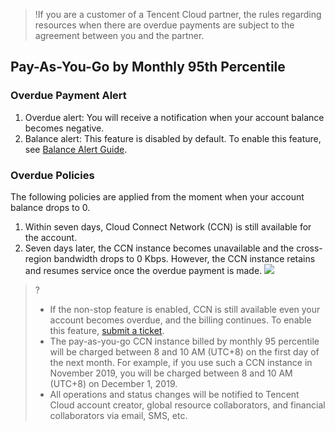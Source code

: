 >!If you are a customer of a Tencent Cloud partner, the rules regarding resources when there are overdue payments are subject to the agreement between you and the partner.

## Pay-As-You-Go by Monthly 95th Percentile
### Overdue Payment Alert
1. Overdue alert: You will receive a notification when your account balance becomes negative.
2. Balance alert: This feature is disabled by default. To enable this feature, see [Balance Alert Guide](https://intl.cloud.tencent.com/document/product/555/9942).

### Overdue Policies
The following policies are applied from the moment when your account balance drops to 0. 
1. Within seven days, Cloud Connect Network (CCN) is still available for the account.
2. Seven days later, the CCN instance becomes unavailable and the cross-region bandwidth drops to 0 Kbps. However, the CCN instance retains and resumes service once the overdue payment is made. 
![](https://staticintl.cloudcachetci.com/yehe/backend-news/Wiau038_%E4%BC%81%E4%B8%9A%E5%BE%AE%E4%BF%A1%E6%88%AA%E5%9B%BE_20230224100938.png)

>?
>- If the non-stop feature is enabled, CCN is still available even your account becomes overdue, and the billing continues. To enable this feature, [submit a ticket](https://console.cloud.tencent.com/workorder/category).
>- The pay-as-you-go CCN instance billed by monthly 95 percentile will be charged between 8 and 10 AM (UTC+8) on the first day of the next month.
>For example, if you use such a CCN instance in November 2019, you will be charged between 8 and 10 AM (UTC+8) on December 1, 2019.
>- All operations and status changes will be notified to Tencent Cloud account creator, global resource collaborators, and financial collaborators via email, SMS, etc.
